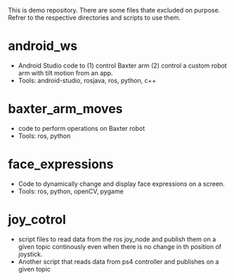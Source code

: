 This is demo repository. There are some files thate excluded on purpose. Refrer to the respective directories and scripts to use them.

# android_ws
* Android Studio code to (1) control Baxter arm (2) control a custom robot arm with tilt motion from an app.
* Tools: android-studio, rosjava, ros, python, c++

# baxter_arm_moves
* code to perform operations on Baxter robot
* Tools: ros, python

# face_expressions
* Code to dynamically change and display face expressions on a screen.
* Tools: ros, python, openCV, pygame

# joy_cotrol
* script files to read data from the ros joy_node and publish them on a given topic continously even when there is no change in th position of joystick.
* Another script that reads data from ps4 controller and publishes on a given topic
